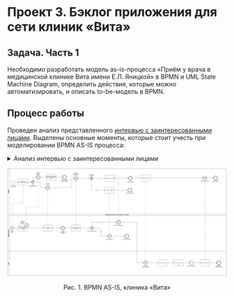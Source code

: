 # Проект 3. Бэклог приложения для сети клиник «Вита»

## Задача. Часть 1

Необходимо разработать модель as-is-процесса «Приём у врача в медицинской клинике Вита имени Е.Л. Яницкой» в BPMN и UML State Machine Diagram, определить действия, которые можно автоматизировать, и описать to-be-модель в BPMN. 

## Процесс работы

Проведен анализ представленного [интервью с заинтересованными лицами](https://docs.google.com/document/d/1nPsIsxFM0NxafMs-_KaAhlMaT013QtTbMjrKo7qhUS0/edit?usp=sharing). Выделены основные моменты, которые стоит учесть при моделировании BPMN AS-IS процесса:
<details>
  <summary>Анализ интервью с заинтересованными лицами</summary>

  **Пациент:**

  *   **Поиск клиники:** Ищет клинику (обычно ближайшую) при возникновении проблемы (например, боль в животе).
  *   **Запись на прием:**
      *   Звонит в филиал клиники для записи.
      *   Определяется с врачом и временем с помощью администратора.
      *   Подтверждает запись по звонку администратора.
      *   Посещает прием в назначенное время.

  **Администратор:**

  *   **Прием звонков:** Принимает звонки от пациентов, желающих записаться на прием.
  *   **Проверка расписания:** Проверяет наличие свободных слотов для записи к нужному врачу в электронном календаре.
  *   **Согласование записи:** Договаривается с пациентом о времени приема и записывает его в календарь.
  *   **Обработка отказов:** Если нет свободных слотов, общение с пациентом заканчивается.
  *   **Подтверждение записи:** За день до приема звонит пациенту для подтверждения записи.
      *   Пациент может подтвердить запись (придет на прием).
      *   Пациент может отказаться от посещения (запись отменяется).
  *   **Ведение записей:** Ведение записей в электронном календаре.

  **Врач:**

  *   **Прием пациента:** Принимает пациента в назначенное время.
  *   **Работа с записью:** Открывает запись пациента на прием и отмечает начало.
  *   **Проведение осмотра:** Общается с пациентом, проводит осмотр, анализирует его жалобы.
  *   **Диагностика:**
      *   Ставит диагноз (окончательный, если возможно).
      *   Если не может сразу поставить диагноз, ставит предварительный диагноз.
  *   **Назначение лечения:** Назначает необходимое лечение.
  *   **Завершение приема:** Оформляет протокол осмотра и закрывает запись пациента в календаре.
  *   **Повторный прием:** Повторный прием (при необходимости): Если не удается сразу поставить окончательный диагноз, назначает анализы и повторный прием.

</details>

![Обновленная диаграмма UML](https://github.com/EVTrukhina/practicum_Y/blob/main/BPMN%20AS-IS%20клиника%20Вита.png)
<p align="center">Рис. 1. BPMN AS-IS, клиника «Вита»</p>
